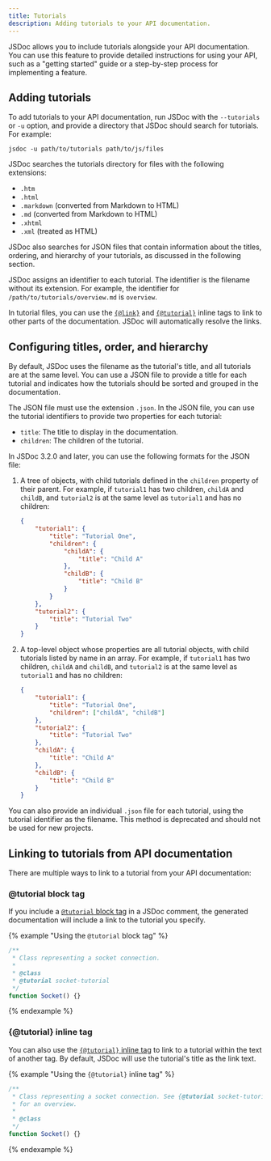 ```yaml
---
title: Tutorials
description: Adding tutorials to your API documentation.
---
```


JSDoc allows you to include tutorials alongside your API documentation. You can use this feature to
provide detailed instructions for using your API, such as a "getting started" guide or a
step-by-step process for implementing a feature.


## Adding tutorials

To add tutorials to your API documentation, run JSDoc with the `--tutorials` or `-u` option, and
provide a directory that JSDoc should search for tutorials. For example:

    jsdoc -u path/to/tutorials path/to/js/files

JSDoc searches the tutorials directory for files with the following extensions:

+ `.htm`
+ `.html`
+ `.markdown` (converted from Markdown to HTML)
+ `.md` (converted from Markdown to HTML)
+ `.xhtml`
+ `.xml` (treated as HTML)

JSDoc also searches for JSON files that contain information about the titles, ordering, and
hierarchy of your tutorials, as discussed in the following section.

JSDoc assigns an identifier to each tutorial. The identifier is the filename without its extension.
For example, the identifier for `/path/to/tutorials/overview.md` is `overview`.

In tutorial files, you can use the [`{@link}`][link-inline-tag] and
[`{@tutorial}`][tutorial-inline-tag] inline tags to link to other parts of the documentation. JSDoc
will automatically resolve the links.

[link-inline-tag]: tags-inline-link.html
[tutorial-inline-tag]: tags-inline-tutorial.html


## Configuring titles, order, and hierarchy

By default, JSDoc uses the filename as the tutorial's title, and all tutorials are at the same
level. You can use a JSON file to provide a title for each tutorial and indicates how the tutorials
should be sorted and grouped in the documentation.

The JSON file must use the extension `.json`. In the JSON file, you can use the tutorial identifiers
to provide two properties for each tutorial:

+ `title`: The title to display in the documentation.
+ `children`: The children of the tutorial.

In JSDoc 3.2.0 and later, you can use the following formats for the JSON file:

1. A tree of objects, with child tutorials defined in the `children` property of their parent.
For example, if `tutorial1` has two children, `childA` and `childB`, and `tutorial2` is at the same
level as `tutorial1` and has no children:

    ```json
    {
        "tutorial1": {
            "title": "Tutorial One",
            "children": {
                "childA": {
                    "title": "Child A"
                },
                "childB": {
                    "title": "Child B"
                }
            }
        },
        "tutorial2": {
            "title": "Tutorial Two"
        }
    }
    ```

2. A top-level object whose properties are all tutorial objects, with child tutorials listed by name
in an array. For example, if `tutorial1` has two children, `childA` and `childB`, and `tutorial2` is
at the same level as `tutorial1` and has no children:

    ```json
    {
        "tutorial1": {
            "title": "Tutorial One",
            "children": ["childA", "childB"]
        },
        "tutorial2": {
            "title": "Tutorial Two"
        },
        "childA": {
            "title": "Child A"
        },
        "childB": {
            "title": "Child B"
        }
    }
    ```

You can also provide an individual `.json` file for each tutorial, using the tutorial identifier as
the filename. This method is deprecated and should not be used for new projects.


## Linking to tutorials from API documentation

There are multiple ways to link to a tutorial from your API documentation:

### @tutorial block tag

If you include a [`@tutorial` block tag][tutorial-block-tag] in a JSDoc comment, the generated documentation
will include a link to the tutorial you specify.

{% example "Using the `@tutorial` block tag" %}


```js
/**
 * Class representing a socket connection.
 *
 * @class
 * @tutorial socket-tutorial
 */
function Socket() {}
```
{% endexample %}

### {@tutorial} inline tag

You can also use the [`{@tutorial}` inline tag][tutorial-inline-tag] to link to a tutorial within the text
of another tag. By default, JSDoc will use the tutorial's title as the link text.

{% example "Using the `{@tutorial}` inline tag" %}

```js
/**
 * Class representing a socket connection. See {@tutorial socket-tutorial}
 * for an overview.
 *
 * @class
 */
function Socket() {}
```
{% endexample %}

[tutorial-block-tag]: tags-tutorial.html
[tutorial-inline-tag]: tags-inline-tutorial.html
